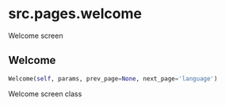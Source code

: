 <h1 id="src.pages.welcome">src.pages.welcome</h1>

Welcome screen
<h2 id="src.pages.welcome.Welcome">Welcome</h2>

```python
Welcome(self, params, prev_page=None, next_page='language')
```
Welcome screen class
